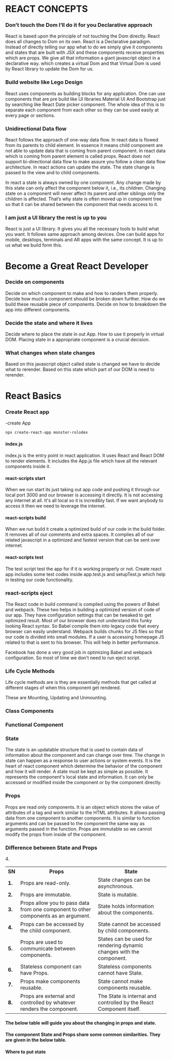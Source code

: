 # REACT CONCEPTS

### Don’t touch the Dom I’ll do it for you Declarative approach

React is based upon the principle of not touching the Dom directly. React does all changes to Dom on its own. React is a Declarative paradigm. Instead of directly telling our app what to do we simply give it components and states that are built with JSX and these components receive properties which are props. We give all that information a giant javascript object in a declarative way. which creates a virtual Dom and that Virtual Dom is used by React library to update the Dom for us.

### Build website like Lego Design

React uses components as building blocks for any application. One can use components that are pre build like UI libraries Material UI And Bootstrap just by searching like React Date picker component. The whole idea of this is to separate each component from each other so they can be used easily at every page or sections.

### Unidirectional Data flow

React follows the approach of one-way data flow. In react data is flowed from its parents to child element. In essence it means child component are not able to update data that is coming from parent component. In react data which is coming from parent element is called props. React does not support bi-directional data flow to make assure you follow a clean data flow architecture. In react actions can update the state. The state change is passed to the view and to child components.

In react a state is always owned by one component. Any change made by this state can only affect the component below it, i.e., its children. Changing state on a component will never affect its parent and other siblings only the children is affected. That’s why state is often moved up in component tree so that it can be shared between the component that needs access to it.

### I am just a UI library the rest is up to you

React is just a UI library. It gives you all the necessary tools to build what you want. It follows same approach among devices. One can build apps for mobile, desktops, terminals and AR apps with the same concept. It is up to us what we build form this.

# Become a Great React Developer

### Decide on components

Decide on which component to make and how to randers them properly. Decide how much a component should be broken down further. How do we build these reusable piece of components. Decide on how to breakdown the app into different components.

### Decide the state and where it lives

Decide where to place the state in out App. How to use it properly in virtual DOM. Placing state in a appropriate component is a crucial decision.

### What changes when state changes

Based on this javascript object called state is changed we have to decide what to rerender. Based on this state which part of our DOM is need to rerender.

# React Basics

### Create React app

-create App

```sh
npx create-react-app monster-rolodex
```

#### index.js

index.js is the entry point in react application. It uses React and React DOM to render elements. It includes the App.js file which have all the relevant components inside it.

#### react-scripts start

When we run start its just taking out app code and pushing it through our local port 3000 and our browser is accessing it directly. It is not accessing any internet at all.
It's all local so it is incredibly fast. If we want anybody to access it then we need to leverage the internet.

#### react-scripts build

When we run build it create a optimized build of our code in the build folder. It removes all of our comments and extra spaces. It complies all of our related javascript in a optimized and fastest version that can be sent over internet.

#### react-scripts test

The test script test the app for if it is working properly or not. Create react app includes some test codes inside app.test.js and setupTest.js which help in testing our code functionality.

### react-scripts eject

The React code in build command is compiled using the powers of Babel and webpack. These two helps in building a optimized version of code of our app. They have configuration settings that can be tweaked to get optimized result. Most of our browser does not understand this funky looking React syntax. So Babel compile them into legacy code that every browser can easily understand. Webpack builds chunks for JS files so that our code is divided into small modules. If a user is accessing homepage JS related to that is sent to his browser. This will help in better performance.

Facebook has done a very good job in optimizing Babel and webpack configuration. So most of time we don't need to run eject script.

### Life Cycle Methods

Life cycle methods are is they are essentially methods that get called at different stages of when this component get rendered.

These are Mounting, Updating and Unmounting.

### Class Components

### Functional Component

### State

The state is an updatable structure that is used to contain data of information about the component and can change over time. The change in state can happen as a response to user actions or system events. It is the heart of react component which determine the behavior of the component and how it will render. A state must be kept as simple as possible. It represents the component's local state and information. It can only be accessed or modified inside the component or by the component directly.

### Props

Props are read only components. It is an object which stores the value of attributes of a tag and work similar to the HTML attributes. It allows passing data from one component to another components. It is similar to function arguments and can be passed to the component the same way as arguments passed in the function. Props are immutable so we cannot modify the props from inside of the component.

### Difference between State and Props

<table>
  <tr>
    <th>SN</th>
    <th>Props</th>
    <th>State</th>
  </tr>
  <tr>
    <td><strong>1.</strong></td>
    <td>Props are read-only.</td>
    <td>State changes can be asynchronous.</td>
  </tr>
  <tr>
    <td><strong>2.</strong></td>
    <td>Props are immutable.</td>
    <td>State is mutable.</td>
  </tr>
  <tr>
    <td><strong>3.</strong></td>
    <td>
      Props allow you to pass data from one component to other components as an
      argument.
    </td>
    <td>State holds information about the components.</td>
  </tr>
  <tr>
    4.
    <td><strong>4.</strong></td>
    <td>Props can be accessed by the child component.</td>
    <td>State cannot be accessed by child components.</td>
  </tr>
  <tr>
    <td><strong>5.</strong></td>
    <td>Props are used to communicate between components.</td>
    <td>
      States can be used for rendering dynamic changes with the component.
    </td>
  </tr>
  <tr>
    <td><strong>6.</strong></td>
    <td>Stateless component can have Props.</td>
    <td>Stateless components cannot have State.</td>
  </tr>
  <tr>
    <td><strong>7.</strong></td>
    <td>Props make components reusable.</td>
    <td>State cannot make components reusable.</td>
  </tr>
  <tr>
    <td><strong>8.</strong</td>
    <td>
      Props are external and controlled by whatever renders the component.
    </td>
    <td>The State is internal and controlled by the React Component itself.</td>
  </tr>
</table>

#### The below table will guide you about the changing in props and state.

#### The component State and Props share some common similarities. They are given in the below table.

#### Where to put state
